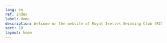 ```yaml
---
lang: en
ref: index
label: Home
description: Welcome on the website of Royal Ixelles Swimming Club (RISC) a Belgian club of Water-Polo playing in the 4th division
sort: 10
layout: home
---
```

